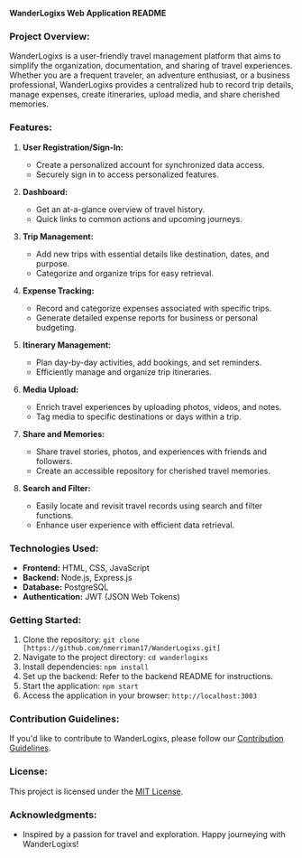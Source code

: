 **WanderLogixs Web Application README**

### Project Overview:
WanderLogixs is a user-friendly travel management platform that aims to simplify the organization, documentation, and sharing of travel experiences. Whether you are a frequent traveler, an adventure enthusiast, or a business professional, WanderLogixs provides a centralized hub to record trip details, manage expenses, create itineraries, upload media, and share cherished memories.

### Features:

1. **User Registration/Sign-In:**
   - Create a personalized account for synchronized data access.
   - Securely sign in to access personalized features.

2. **Dashboard:**
   - Get an at-a-glance overview of travel history.
   - Quick links to common actions and upcoming journeys.

3. **Trip Management:**
   - Add new trips with essential details like destination, dates, and purpose.
   - Categorize and organize trips for easy retrieval.

4. **Expense Tracking:**
   - Record and categorize expenses associated with specific trips.
   - Generate detailed expense reports for business or personal budgeting.

5. **Itinerary Management:**
   - Plan day-by-day activities, add bookings, and set reminders.
   - Efficiently manage and organize trip itineraries.

6. **Media Upload:**
   - Enrich travel experiences by uploading photos, videos, and notes.
   - Tag media to specific destinations or days within a trip.

7. **Share and Memories:**
   - Share travel stories, photos, and experiences with friends and followers.
   - Create an accessible repository for cherished travel memories.

8. **Search and Filter:**
   - Easily locate and revisit travel records using search and filter functions.
   - Enhance user experience with efficient data retrieval.

### Technologies Used:

- **Frontend:** HTML, CSS, JavaScript
- **Backend:** Node.js, Express.js
- **Database:** PostgreSQL
- **Authentication:** JWT (JSON Web Tokens)

### Getting Started:

1. Clone the repository: `git clone [https://github.com/nmerriman17/WanderLogixs.git]`
2. Navigate to the project directory: `cd wanderlogixs`
3. Install dependencies: `npm install`
4. Set up the backend: Refer to the backend README for instructions.
5. Start the application: `npm start`
6. Access the application in your browser: `http://localhost:3003`

### Contribution Guidelines:
If you'd like to contribute to WanderLogixs, please follow our [Contribution Guidelines](CONTRIBUTING.md).

### License:
This project is licensed under the [MIT License](LICENSE).

### Acknowledgments:
- Inspired by a passion for travel and exploration. Happy journeying with WanderLogixs!
